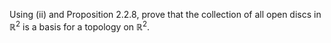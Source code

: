 Using (ii) and Proposition 2.2.8, prove that the collection of all open discs in $\mathbb{R}^2$ is a basis for a topology on $\mathbb{R}^2$.
